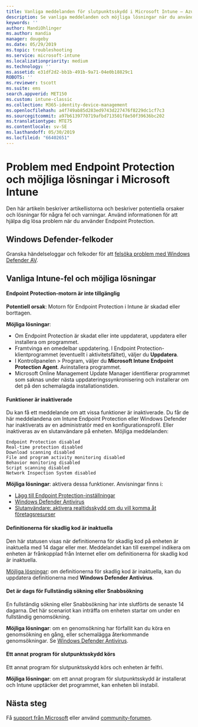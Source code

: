 ```yaml
---
title: Vanliga meddelanden för slutpunktsskydd i Microsoft Intune – Azure | Microsoft Docs
description: Se vanliga meddelanden och möjliga lösningar när du använder och felsöker Endpoint Protection och Windows Defender i Microsoft Intune.
keywords: ''
author: MandiOhlinger
ms.author: mandia
manager: dougeby
ms.date: 05/29/2019
ms.topic: troubleshooting
ms.service: microsoft-intune
ms.localizationpriority: medium
ms.technology: ''
ms.assetid: e31df2d2-bb1b-491b-9a71-04e0b18829c1
ROBOTS: ''
ms.reviewer: tscott
ms.suite: ems
search.appverid: MET150
ms.custom: intune-classic
ms.collection: M365-identity-device-management
ms.openlocfilehash: a4f749ab85d283ed9743d227476f8229dc1cf7c3
ms.sourcegitcommit: a97b6139770719afbd713501f8e50f39636bc202
ms.translationtype: MTE75
ms.contentlocale: sv-SE
ms.lasthandoff: 05/30/2019
ms.locfileid: "66402651"
---
```

# <a name="endpoint-protection-issues-and-possible-solutions-in-microsoft-intune"></a>Problem med Endpoint Protection och möjliga lösningar i Microsoft Intune

Den här artikeln beskriver artikellistorna och beskriver potentiella orsaker och lösningar för några fel och varningar. Använd informationen för att hjälpa dig lösa problem när du använder Endpoint Protection.

## <a name="windows-defender-error-codes"></a>Windows Defender-felkoder

Granska händelseloggar och felkoder för att [felsöka problem med Windows Defender AV](https://docs.microsoft.com/windows/security/threat-protection/windows-defender-antivirus/troubleshoot-windows-defender-antivirus).

## <a name="common-intune-errors-and-possible-resolutions"></a>Vanliga Intune-fel och möjliga lösningar

#### <a name="endpoint-protection-engine-unavailable"></a>Endpoint Protection-motorn är inte tillgänglig

**Potentiell orsak**: Motorn för Endpoint Protection i Intune är skadad eller borttagen.

**Möjliga lösningar**:

- Om Endpoint Protection är skadat eller inte uppdaterat, uppdatera eller installera om programmet.
- Framtvinga en omedelbar uppdatering. I Endpoint Protection-klientprogrammet (eventuellt i aktivitetsfältet), väljer du **Uppdatera**.
- I Kontrollpanelen > Program, väljer du **Microsoft Intune Endpoint Protection Agent**. Avinstallera programmet.
- Microsoft Online Management Update Manager identifierar programmet som saknas under nästa uppdateringssynkronisering och installerar om det på den schemalagda installationstiden.

#### <a name="features-are-disabled"></a>Funktioner är inaktiverade

Du kan få ett meddelande om att vissa funktioner är inaktiverade. Du får de här meddelandena om Intune Endpoint Protection eller Windows Defender har inaktiverats av en administratör med en konfigurationsprofil. Eller inaktiveras av en slutanvändare på enheten. Möjliga meddelanden:

`Endpoint Protection disabled`  
`Real-time protection disabled`  
`Download scanning disabled`  
`File and program activity monitoring disabled`  
`Behavior monitoring disabled`  
`Script scanning disabled`  
`Network Inspection System disabled`  

**Möjliga lösningar**: aktivera dessa funktioner. Anvisningar finns i:

- [Lägg till Endpoint Protection-inställningar](endpoint-protection-configure.md)
- [Windows Defender Antivirus](device-restrictions-windows-10.md#windows-defender-antivirus)
- [Slutanvändare: aktivera realtidsskydd om du vill komma åt företagsresurser](/intune-user-help/turn-on-defender-windows)

#### <a name="malware-definitions-out-of-date"></a>Definitionerna för skadlig kod är inaktuella

Den här statusen visas när definitionerna för skadlig kod på enheten är inaktuella med 14 dagar eller mer. Meddelandet kan till exempel indikera om enheten är frånkopplad från Internet eller om definitionerna för skadlig kod är inaktuella.

[Möjliga lösningar](device-restrictions-windows-10.md#windows-defender-antivirus): om definitionerna för skadlig kod är inaktuella, kan du uppdatera definitionerna med **Windows Defender Antivirus**.

#### <a name="full-scan-overdue-or-quick-scan-overdue"></a>Det är dags för Fullständig sökning eller Snabbsökning

En fullständig sökning eller Snabbsökning har inte slutförts de senaste 14 dagarna. Det här scenariot kan inträffa om enheten startar om under en fullständig genomsökning.

**Möjliga lösningar**: om en genomsökning har förfallit kan du köra en genomsökning en gång, eller schemalägga återkommande genomsökningar. Se [Windows Defender Antivirus](device-restrictions-windows-10.md#windows-defender-antivirus).

#### <a name="another-endpoint-protection-application-running"></a>Ett annat program för slutpunktsskydd körs

Ett annat program för slutpunktsskydd körs och enheten är felfri.

**Möjliga lösningar**: om ett annat program för slutpunktsskydd är installerat och Intune upptäcker det programmet, kan enheten bli instabil.

## <a name="next-steps"></a>Nästa steg

Få [support från Microsoft](get-support.md) eller använd [community-forumen](https://social.technet.microsoft.com/Forums/en-US/home?category=microsoftintune).
